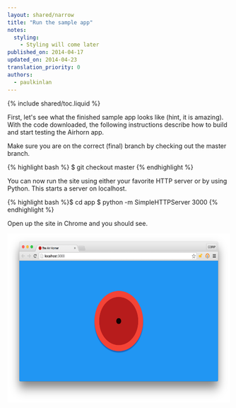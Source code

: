 ```yaml
---
layout: shared/narrow
title: "Run the sample app"
notes:
  styling:
    - Styling will come later
published_on: 2014-04-17
updated_on: 2014-04-23
translation_priority: 0
authors:
  - paulkinlan
---
```

{% include shared/toc.liquid %}

First, let's see what the finished sample app looks like (hint, it is amazing). 
With the code downloaded, the following instructions describe how to build and 
start testing the Airhorn app.

Make sure you are on the correct (final) branch by checking out the master 
branch.

{% highlight bash %}
$ git checkout master
{% endhighlight %}


You can now run the site using either your favorite HTTP server or by using 
Python. This starts a server on localhost.

{% highlight bash %}$ cd app
$ python -m SimpleHTTPServer 3000
{% endhighlight %}

Open up the site in Chrome and you should see.

<img src="images/image01.png" width="624" height="382" />
  

